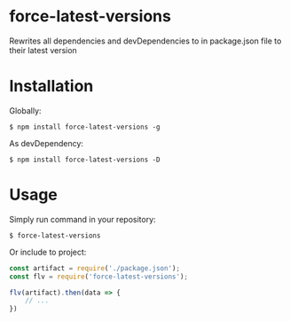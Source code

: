 # force-latest-versions
Rewrites all dependencies and devDependencies to in package.json file to their latest version

# Installation 
Globally:
```
$ npm install force-latest-versions -g
```
As devDependency:
```
$ npm install force-latest-versions -D
```

# Usage
Simply run command in your repository:
```
$ force-latest-versions
```


Or include to project:
```javascript
const artifact = require('./package.json');
const flv = require('force-latest-versions');

flv(artifact).then(data => {
    // ...
})
```